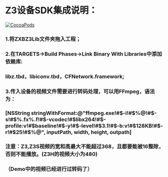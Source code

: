 # Z3设备SDK集成说明：
[![CocoaPods](https://img.shields.io/cocoapods/v/Z3_Demo-SDK.svg?style=flat)](https://github.com/yunyangfei/Z3_Demo-SDK)

### 1.将ZXBZ3Lib文件夹拖入工程；
### 2.在TARGETS->Build Phases->Link Binary With Libraries中添加依赖库:
### libz.tbd，libiconv.tbd，CFNetwork.framework;
### 3.传入设备的视频文件需要进行转码处理，可以用FFmpeg，语法为：
### [NSString stringWithFormat:@"ffmpeg.exe!#$-i!#$%@!#$-s!#$%.fx%.f!#$-vcodec!#$libx264!#$-profile:v!#$baseline!#$-y!#$-level!#$3.1!#$-b:v!#$128KB!#$-r!#$25!#$%@", inputPath, width, height, outpath]
### 注意：Z3,Z3S视频的宽和高最大不能超过368，且都要能被16整除，否则不能播放。(Z3H的视频大小为480)
### （Demo中的视频已经进行过转码了）


